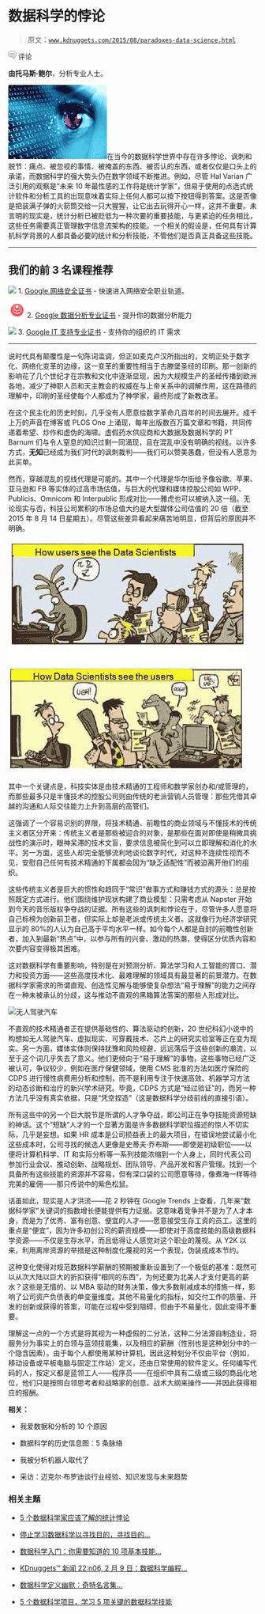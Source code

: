# 数据科学的悖论

> 原文：[`www.kdnuggets.com/2015/08/paradoxes-data-science.html`](https://www.kdnuggets.com/2015/08/paradoxes-data-science.html)

![评论](img/3d9c022da2d331bb56691a9617b91b90.png) 评论

**由托马斯·鲍尔**，分析专业人士。

![数据科学](img/1ffd24859f67018e2bbf77c95d7a0774.png)在当今的数据科学世界中存在许多悖论、讽刺和脱节：痛点、被忽视的事情、被掩盖的东西、被否认的东西，或者仅仅是口头上的承诺，而数据科学的强大势头仍在数字领域不断推进。例如，尽管 Hal Varian 广泛引用的观察是“未来 10 年最性感的工作将是统计学家”，但易于使用的点选式统计软件和分析工具的出现意味着实际上任何人都可以按下按钮得到答案。这是否像是把装满子弹的火箭筒交给一只大猩猩，让它出去玩得开心一样，这并不重要。未言明的现实是，统计分析已被贬低为一种次要的重要技能，与更紧迫的任务相比，这些任务需要真正管理数字信息流架构的技能。一个相关的假设是，任何具有计算机科学背景的人都具备必要的统计和分析技能，不管他们是否真正具备这些技能。

* * *

## 我们的前 3 名课程推荐

![](img/0244c01ba9267c002ef39d4907e0b8fb.png) 1\. [Google 网络安全证书](https://www.kdnuggets.com/google-cybersecurity) - 快速进入网络安全职业轨道。

![](img/e225c49c3c91745821c8c0368bf04711.png) 2\. [Google 数据分析专业证书](https://www.kdnuggets.com/google-data-analytics) - 提升你的数据分析能力

![](img/0244c01ba9267c002ef39d4907e0b8fb.png) 3\. [Google IT 支持专业证书](https://www.kdnuggets.com/google-itsupport) - 支持你的组织的 IT 需求

* * *

说时代具有颠覆性是一句陈词滥调，但正如麦克卢汉所指出的，文明正处于数字化、网络化变革的边缘，这一变革的重要性相当于古滕堡圣经的印刷。那一创新的影响花了几个世纪才在宗教和文化中逐渐显现，因为大规模生产的圣经传播到欧洲各地，减少了神职人员和天主教会的权威在与上帝关系中的调解作用，这在路德的理解中，印刷的圣经使每个人都成为了神学家，最终形成了新教改革。

在这个民主化的历史时刻，几乎没有人愿意给数字革命几百年的时间去展开。成千上万的声音在博客或 PLOS One 上涌现，每年出版数百万篇文章和书籍，共同传递着希望、炒作和虚伪的海啸。虚假药水供应商和大数据及数据科学的 PT Barnum 们与令人窒息的知识过剩一同涌现，且在混乱中没有明确的视线。以许多方式，**无知**已经成为我们时代的讽刺裁判——我们可以赞美愚蠢，但没有人愿意为此买单。

然而，穿越混乱的视线代理是可能的。其中一个代理是华尔街给予像谷歌、苹果、亚马逊和 FB 等实体的过高市场估值，与巨大的代理和媒体控股公司如 WPP、Publicis、Omnicom 和 Interpublic 形成对比——雅虎也可以被纳入这一组。无论现实与否，科技公司累积的市场总值大约是大型媒体公司估值的 20 倍（截至 2015 年 8 月 14 日星期五）。尽管这些差异看起来痛苦地明显，但背后的原因并不明确。

![用户如何看待数据科学家](img/621434118c21af5c9d65dc179e8c9b98.png)

其中一个关键点是，科技实体是由技术精通的工程师和数学家创办和/或管理的，而那些最多只是半懂技术的控股公司则由传统的老派营销人员管理：那些凭借其卓越的沟通和人际交往能力上升到高层的高管们。

这强调了一个容易识别的界限，将技术精通、前瞻性的商业领域与不懂技术的传统主义者区分开来：传统主义者是那些被迎合的对象，是那些在面对即使是稍微具挑战性的演示时，眼神呆滞的技术文盲，要求信息被简化到可以立即理解和消化的水平。另一方面，这些人却完全能够流利地谈论数字时代，对这种不连续性视而不见，安慰自己任何有技术精通的下属都会因为“缺乏适配性”而被迫离开他们的组织。

这些传统主义者是巨大的惯性和趋同于“常识”做事方式和赚钱方式的源头：总是按照既定方式进行。他们围绕维护现状构建了商业模型：只需考虑从 Napster 开始到今天的音乐版权争夺战的证据。所有这些的讽刺和悖论在于，尽管许多人愿意将自己标榜为创新前卫者，但实际上却是老派或传统主义者。这就像行为经济学研究显示的 80%的人认为自己高于平均水平一样。如今每个人都是自封的前瞻性创新者，加入到最新“热点”中，以参与所有的兴奋、激动的热潮，使得区分优质内容和次要内容变得极其困难。

这对数据科学有重要影响，特别是在对预测分析、算法学习和人工智能的胃口、潜力和投资方面——这些高度技术化、最难理解的领域具有最显著的前景潜力。在数据科学家需求的所谓直观、创造性见解与能够使复杂想法“易于理解”的能力之间存在一种未被承认的分歧，这与推动不直观的黑箱算法答案的那些人形成对比。

![无人驾驶汽车](img/3f4e416727e44bef14dd34501b433de8.png)

不直观的技术精通者正在提供基础性的、算法驱动的创新，20 世纪科幻小说中的构想如无人驾驶汽车、虚拟现实、可穿戴技术、芯片上的研究实验室等正在变为现实。另一方面，媒体实体则保持犹豫和风险规避，远远落后于这些创新的潮流，以至于这个词几乎失去了意义。他们更倾向于“易于理解”的事物，这些事物已经广泛被认可，争议较少，例如在医疗保健领域，使用 CMS 批准的方法如医疗保险的 CDPS 进行慢性病费用分析和控制，而不是利用专注于快速高效、机器学习方法的动态诊断和治疗的新兴学术研究。毕竟，CDPS 方式是“经过验证”的，而另一种方法几乎没有真实依据，只是“凭空捏造”（这是数据科学分歧前线的直接引语）。

所有这些中的另一个巨大脱节是所谓的人才争夺战，即公司正在争夺技能资源短缺的神话。这个“短缺”人才的一个显著方面是许多数据科学职位描述的惊人不切实际，几乎是妄想。如果 HR 成本是公司损益表上的最大项目，在错误地尝试最小化这些成本时，公司寻找的候选人更像是史蒂夫·乔布斯——即使是初级职位——以便将计算机科学、IT 和实际分析等一系列技能浓缩到一个人身上，同时代表公司参加行业会议、推动创新、战略规划、团队领导、产品开发和客户管理。找到一个具备所有这些技能的资源并不容易，但有深口袋的公司愿意等待，像煮海一样等待完美的雇佣——那只传说中的紫色松鼠。

话虽如此，现实是人才洪流——花 2 秒钟在 Google Trends 上查看，几年来“数据科学家”关键词的指数增长便能提供有力证据。这意味着竞争并不是为了人才本身，而是为了优秀、富有创意、便宜的人才——愿意接受生存工资的员工。这里的重点是“便宜”，因为许多初创公司的薪资规模——即使对于高度技能的高级数据科学资源——不仅是生存水平，而且低得让人感觉对这个职业的蔑视。从 Y2K 以来，利用离岸资源的举措是这种制度化蔑视的另一个表现，伪装成成本节约。

这种变化使得对规范数据科学薪酬的预期被重新设置到了一个极低的基准：既然可以从次大陆以巨大的折扣获得“相同的东西”，为何还要为北美人才支付更高的薪水？这些是无情的、以 MBA 驱动的财务决策，像大多数削减成本的措施一样，影响了公司资产负债表的单变量维度。其他不易量化的指标，如交付工作的质量、开发的创新或获得的答案，可能在过程中受到阻碍，但由于不易量化，因此变得不重要。

理解这一点的一个方式是将其视为一种虚假的二分法，这种二分法源自制造业，将服务分为事实上的白领与蓝领技能集，以及相应的薪酬（性别也是这种划分中的一个隐含因素）。由于每个人都使用某种计算机，因此这种划分不仅由平台（例如，移动设备或平板电脑与固定工作站）定义，还由日常使用的软件定义。任何编写代码的人，按定义都是蓝领工人——程序员——在组织中具有二级或三级的商品化地位，他们只是按照白领思考者和战略家的创意、战术大纲来操作——并因此获得相应的报酬。

**相关：**

+   我爱数据和分析的 10 个原因

+   数据科学的历史信息图：5 条脉络

+   我被分析机器人取代了

+   采访：迈克尔·布罗迪谈行业经验、知识发现与未来趋势

### 相关主题

+   [5 个数据科学家应该了解的统计悖论](https://www.kdnuggets.com/2023/02/5-statistical-paradoxes-data-scientists-know.html)

+   [停止学习数据科学以寻找目的，寻找目的…](https://www.kdnuggets.com/2021/12/stop-learning-data-science-find-purpose.html)

+   [数据科学入门：你需要知道的 10 项基本技能…](https://www.kdnuggets.com/2020/10/data-science-minimum-10-essential-skills.html)

+   [KDnuggets™ 新闻 22:n06, 2 月 9 日：数据科学编程…](https://www.kdnuggets.com/2022/n06.html)

+   [数据科学定义幽默：奇特名言集…](https://www.kdnuggets.com/2022/02/data-science-definition-humor.html)

+   [5 个数据科学项目，学习 5 项关键的数据科学技能](https://www.kdnuggets.com/2022/03/5-data-science-projects-learn-5-critical-data-science-skills.html)
